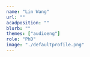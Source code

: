 ```yaml
---
name: "Lin Wang"
url: ""
acadposition: ""
blurb: ""
themes: ["audioeng"]
role: "PhD"
image: "./defaultprofile.png"
---
```


